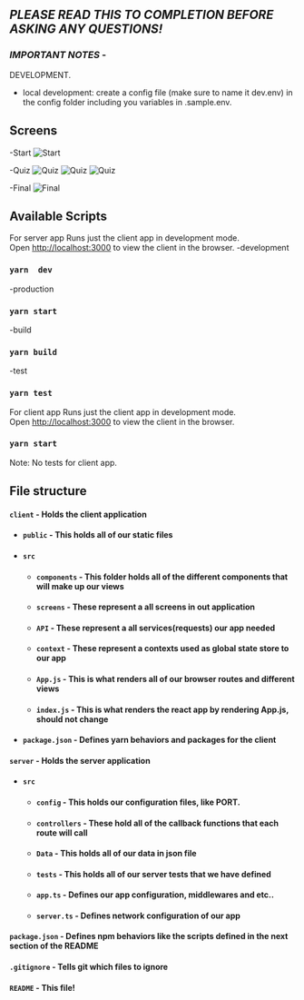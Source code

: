 ## _**PLEASE READ THIS TO COMPLETION BEFORE ASKING ANY QUESTIONS!**_

### _**IMPORTANT NOTES**_ - 
DEVELOPMENT.
- local development: create a config file (make sure to name it dev.env) in the config folder including you variables in .sample.env. 

##  Screens
-Start
![Start](https://i.ibb.co/DVXCRqR/start-scr.png)

-Quiz
![Quiz](https://i.ibb.co/Pz5c48P/quiz-scr1.png)
![Quiz](https://i.ibb.co/TgcKhK5/quiz-scr2.png)
![Quiz](https://i.ibb.co/TmQtVCq/quiz-scr3.png)

-Final
![Final](https://i.ibb.co/rHQXW61/Final-scr.png)

## Available Scripts

For server app
Runs just the client app in development mode.<br>
Open [http://localhost:3000](http://localhost:4000) to view the client in the browser.
-development
### `yarn  dev`

-production
### `yarn start`

-build
### `yarn build`

-test
### `yarn test`


For client app
Runs just the client app in development mode.<br>
Open [http://localhost:3000](http://localhost:3000) to view the client in the browser.

### `yarn start`

Note: No tests for client app.



## File structure
#### `client` - Holds the client application
- #### `public` - This holds all of our static files
- #### `src`
    - #### `components` - This folder holds all of the different components that will make up our views
    - #### `screens` - These represent a all screens in out application
    - #### `API` - These represent a all services(requests) our app needed
    - #### `context` - These represent a contexts used as global state store to our app
    - #### `App.js` - This is what renders all of our browser routes and different views
    - #### `index.js` - This is what renders the react app by rendering App.js, should not change
- #### `package.json` - Defines yarn behaviors and packages for the client
#### `server` - Holds the server application
- #### `src`
    - #### `config` - This holds our configuration files, like PORT.
    - #### `controllers` - These hold all of the callback functions that each route will call
    - #### `Data` - This holds all of our data in json file
    - #### `tests` - This holds all of our server tests that we have defined
    - #### `app.ts` - Defines our app configuration, middlewares and etc..
    - #### `server.ts` - Defines network configuration of our app
#### `package.json` - Defines npm behaviors like the scripts defined in the next section of the README
#### `.gitignore` - Tells git which files to ignore
#### `README` - This file!

